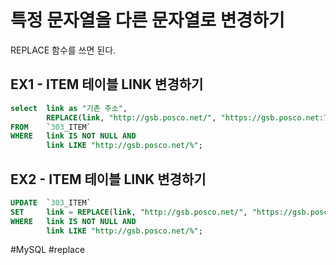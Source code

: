 # 특정 문자열을 다른 문자열로 변경하기

REPLACE 함수를 쓰면 된다.

## EX1 - ITEM 테이블 LINK 변경하기
``` sql
select	link as "기존 주소",
        REPLACE(link, "http://gsb.posco.net/", "https://gsb.posco.net:7436/") as "변경된 주소"
FROM    `303_ITEM` 
WHERE   link IS NOT NULL AND
        link LIKE "http://gsb.posco.net/%";
```

## EX2 -  ITEM 테이블 LINK 변경하기
``` sql
UPDATE  `303_ITEM`
SET     link = REPLACE(link, "http://gsb.posco.net/", "https://gsb.posco.net:7436/")
WHERE   link IS NOT NULL AND
        link LIKE "http://gsb.posco.net/%";
```

#MySQL
#replace